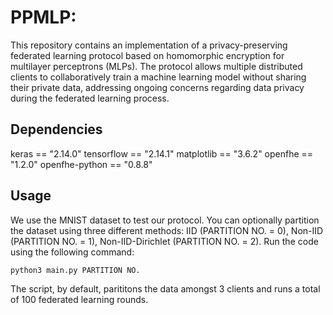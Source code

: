 # PPMLP: 

This repository contains an implementation of a privacy-preserving federated learning protocol based on homomorphic encryption for multilayer perceptrons (MLPs). The protocol allows multiple distributed clients to collaboratively train a machine learning model without sharing their private data, addressing ongoing concerns regarding data privacy during the federated learning process.

## Dependencies

keras == "2.14.0"
tensorflow == "2.14.1"
matplotlib == "3.6.2"
openfhe == "1.2.0"
openfhe-python == "0.8.8"

## Usage

We use the MNIST dataset to test our protocol. You can optionally partition the dataset using three different methods: IID (PARTITION NO. = 0), Non-IID (PARTITION NO. = 1), Non-IID-Dirichlet (PARTITION NO. = 2). Run the code using the following command:

    python3 main.py PARTITION NO.

The script, by default, parititons the data amongst 3 clients and runs a total of 100 federated learning rounds. 

